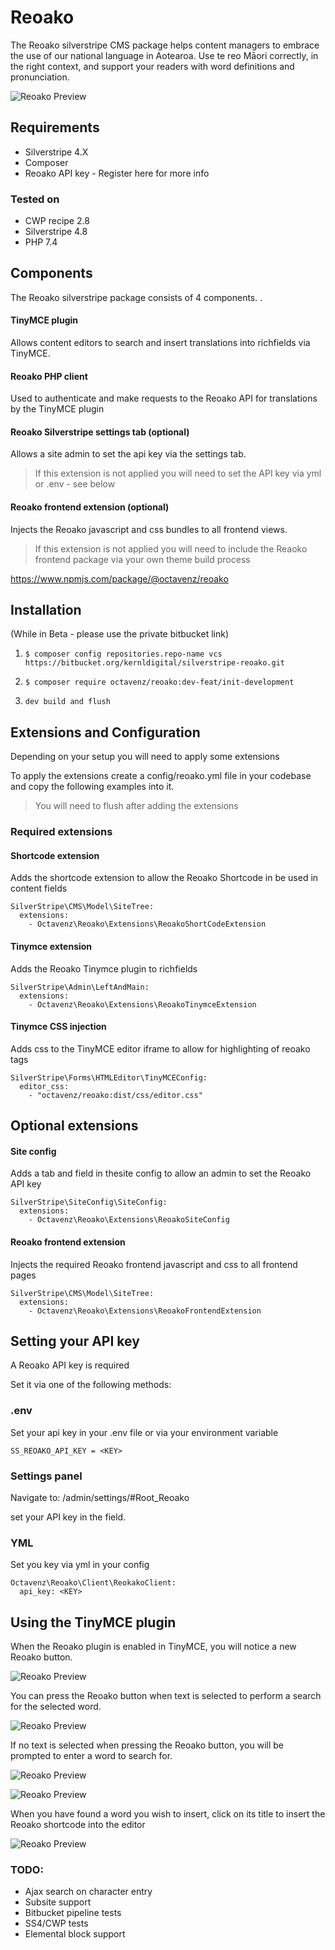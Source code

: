 # <a src="https://www.reoako.nz/">Reoako</a>

The Reoako silverstripe CMS package helps content managers to embrace the
use of our national language in Aotearoa. Use te reo Māori correctly, in the right context, and support your readers with word definitions and pronunciation.

![Reoako Preview](docs/img/screen5.png)

## Requirements

-   Silverstripe 4.X
-   Composer
-   Reoako API key - <a src="https://www.reoako.nz/">Register here for more info </a>

### Tested on

-   CWP recipe 2.8
-   Silverstripe 4.8
-   PHP 7.4

## Components

The Reoako silverstripe package consists of 4 components.
.

#### TinyMCE plugin

Allows content editors to search and insert translations into richfields via TinyMCE.

#### Reoako PHP client

Used to authenticate and make requests to the Reoako API for translations by the TinyMCE plugin

#### Reoako Silverstripe settings tab (optional)

Allows a site admin to set the api key via the settings tab.

> If this extension is not applied you will need to set the API key via yml or .env - see below

#### Reoako frontend extension (optional)

Injects the Reoako javascript and css bundles to all frontend views.

> If this extension is not applied you will need to include the Reaoko frontend package via your own theme build process

https://www.npmjs.com/package/@octavenz/reoako

## Installation

(While in Beta - please use the private bitbucket link)

1. `$ composer config repositories.repo-name vcs https://bitbucket.org/kernldigital/silverstripe-reoako.git`

2. `$ composer require octavenz/reoako:dev-feat/init-development`

3. `dev build and flush`

## Extensions and Configuration

Depending on your setup you will need to apply some extensions

To apply the extensions create a config/reoako.yml file in your codebase and copy the following examples into it.

> You will need to flush after adding the extensions

### Required extensions

#### Shortcode extension

Adds the shortcode extension to allow the Reoako Shortcode in be used in content fields

```
SilverStripe\CMS\Model\SiteTree:
  extensions:
    - Octavenz\Reoako\Extensions\ReoakoShortCodeExtension
```

#### Tinymce extension

Adds the Reoako Tinymce plugin to richfields

```
SilverStripe\Admin\LeftAndMain:
  extensions:
    - Octavenz\Reoako\Extensions\ReoakoTinymceExtension
```

#### Tinymce CSS injection

Adds css to the TinyMCE editor iframe to allow for highlighting of reoako tags

```
SilverStripe\Forms\HTMLEditor\TinyMCEConfig:
  editor_css:
    - "octavenz/reoako:dist/css/editor.css"
```

## Optional extensions

#### Site config

Adds a tab and field in thesite config to allow an admin to set the Reoako API key

```
SilverStripe\SiteConfig\SiteConfig:
  extensions:
    - Octavenz\Reoako\Extensions\ReoakoSiteConfig
```

#### Reoako frontend extension

Injects the required Reoako frontend javascript and css to all frontend pages

```
SilverStripe\CMS\Model\SiteTree:
  extensions:
    - Octavenz\Reoako\Extensions\ReoakoFrontendExtension
```

## Setting your API key

A Reoako API key is required

Set it via one of the following methods:

### .env

Set your api key in your .env file or via your environment variable

```
SS_REOAKO_API_KEY = <KEY>

```

### Settings panel

Navigate to: /admin/settings/#Root_Reoako

set your API key in the field.

### YML

Set you key via yml in your config

```
Octavenz\Reoako\Client\ReokakoClient:
  api_key: <KEY>
```

## Using the TinyMCE plugin

When the Reoako plugin is enabled in TinyMCE, you will notice a new Reoako button.

![Reoako Preview](docs/img/screen0.png)

You can press the Reoako button when text is selected to perform a search for the selected word.

![Reoako Preview](docs/img/screen6.png)

If no text is selected when pressing the Reoako button, you will be prompted to enter a word to search for.

![Reoako Preview](docs/img/screen1.png)

![Reoako Preview](docs/img/screen3.png)

When you have found a word you wish to insert, click on its title to insert the Reoako shortcode into the editor

![Reoako Preview](docs/img/screen4.png)

### TODO:

-   Ajax search on character entry
-   Subsite support
-   Bitbucket pipeline tests
-   SS4/CWP tests
-   Elemental block support
